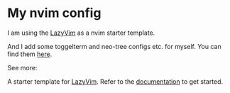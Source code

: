 # My nvim config

I am using the [LazyVim](https://github.com/LazyVim/LazyVim) as a nvim starter template.

And I add some toggelterm and neo-tree configs etc. for myself. You can find them [here](https://github.com/spike014/.nvim/tree/master/lua/plugins).


See more:

A starter template for [LazyVim](https://github.com/LazyVim/LazyVim).
Refer to the [documentation](https://lazyvim.github.io/installation) to get started.
